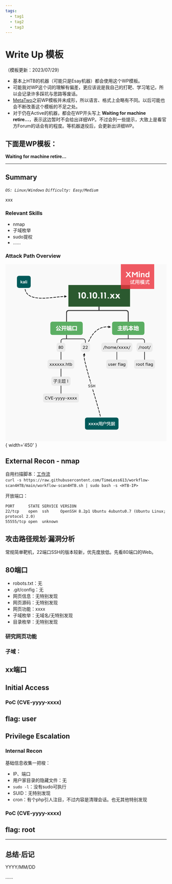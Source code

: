 ```yaml
---
tags:
  - tag1
  - tag2
  - tag3
---
```


# Write Up 模板

（模板更新：2023/07/29）

- 基本上HTB的机器（可能只是Esay机器）都会使用这个WP模板。
- 可能我对WP这个词的理解有偏差，更应该说是我自己的打靶、学习笔记，所以会记录许多踩坑与思路等废话。
- [MetaTwo](../WriteUp/HTB-MetaTwo.md)之前WP模板并未成形，所以语言、格式上会略有不同。以后可能也会不断改善这个模板的不足之处。
- 对于仍在Active的机器，都会在WP开头写上 **Waiting for machine retire...**，表示这边暂时不会给出详细WP。不过会列一些提示，大致上是看官方Forum的话会有的程度。等机器退役后，会更新出详细WP。


下面是WP模板：
------------

**Waiting for machine retire...**

---

## Summary

*`OS: Linux/Windows` `Difficulty: Easy/Medium`*

xxx

### Relevant Skills

- nmap
- 子域枚举
- sudo提权
- ……

### Attack Path Overview

![attack-path](./AttackPath/HTB-template.png){ width='450' }


## External Recon - nmap

自用扫描脚本：[工作流](https://github.com/TimeLess613/workflow-scan4HTB/blob/main/workflow-scan4HTB.sh)  
`curl -s https://raw.githubusercontent.com/TimeLess613/workflow-scan4HTB/main/workflow-scan4HTB.sh | sudo bash -s <HTB-IP>`

开放端口：
```
PORT      STATE SERVICE VERSION
22/tcp    open  ssh     OpenSSH 8.2p1 Ubuntu 4ubuntu0.7 (Ubuntu Linux; protocol 2.0)
55555/tcp open  unknown
```

## 攻击路径规划·漏洞分析

常规简单靶机，22端口SSH的版本较新，优先度放低。先看80端口的Web。


## 80端口

- robots.txt：无
- .git/config：无
- 网页信息：无特别发现
- 网页源码：无特别发现
- 网页功能：xxxx
- 子域枚举：无域名/无特别发现
- 目录枚举：无特别发现

### 研究网页功能

### 子域：

## xx端口



## Initial Access

### PoC (CVE-yyyy-xxxx)


## flag: user




## Privilege Escalation

### Internal Recon

基础信息收集一把梭：

- IP、端口
- 用户家目录的隐藏文件：无
- `sudo -l`：没有sudo可执行
- SUID：无特别发现
- cron：有个php引人注目，不过内容是清理会话。也无其他特别发现

### PoC (CVE-yyyy-xxxx)







## flag: root


---

## 总结·后记

YYYY/MM/DD

……